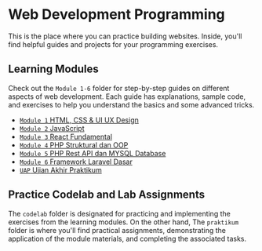 # Web Development Programming

This is the place where you can practice building websites. Inside, you'll find helpful guides and projects for your programming exercises.

## Learning Modules

Check out the `Module 1-6` folder for step-by-step guides on different aspects of web development. Each guide has explanations, sample code, and exercises to help you understand the basics and some advanced tricks.

- [`Module 1` HTML, CSS & UI UX Design](<https://github.com/ulumfr/Prak-Smstr5-PemWeb/tree/master/Modul%201%20(HTML%2C%20CSS%20%26%20UI%20UX%20Design)>)
- [`Module 2` JavaScript](<https://github.com/ulumfr/Prak-Smstr5-PemWeb/tree/master/Modul%202%20(JavaScript)>)
- [`Module 3` React Fundamental](<https://github.com/ulumfr/Prak-Smstr5-PemWeb/tree/master/Modul%203%20(React%20Fundamental)>)
- [`Module 4` PHP Struktural dan OOP](<https://github.com/ulumfr/Prak-Smstr5-PemWeb/tree/master/Modul%204%20(PHP%20Struktural%20dan%20OOP)>)
- [`Module 5` PHP Rest API dan MYSQL Database](<https://github.com/ulumfr/Prak-Smstr5-PemWeb/tree/master/Modul%205%20(PHP%20Rest%20API%20dan%20MYSQL%20Database)>)
- [`Module 6` Framework Laravel Dasar](<https://github.com/ulumfr/Prak-Smstr5-PemWeb/tree/master/Modul%206%20(Framework%20Laravel%20Dasar)>)
- [`UAP` Ujian Akhir Praktikum]()

## Practice Codelab and Lab Assignments

The `codelab` folder is designated for practicing and implementing the exercises from the learning modules. On the other hand, The `praktikum` folder is where you'll find practical assignments, demonstrating the application of the module materials, and completing the associated tasks.
